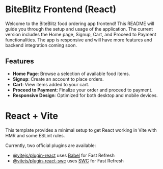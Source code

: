 # BiteBlitz Frontend (React) 

Welcome to the BiteBlitz food ordering app frontend! This README will guide you through the setup and usage of the application. The current version includes the Home page, Signup, Cart, and Proceed to Payment functionalities. The app is responsive and will have more features and backend integration coming soon.

## Features
- **Home Page**: Browse a selection of available food items.
- **Signup**: Create an account to place orders.
- **Cart**: View items added to your cart.
- **Proceed to Payment**: Finalize your order and proceed to payment.
- **Responsive Design**: Optimized for both desktop and mobile devices.

# React + Vite

This template provides a minimal setup to get React working in Vite with HMR and some ESLint rules.

Currently, two official plugins are available:

- [@vitejs/plugin-react](https://github.com/vitejs/vite-plugin-react/blob/main/packages/plugin-react/README.md) uses [Babel](https://babeljs.io/) for Fast Refresh
- [@vitejs/plugin-react-swc](https://github.com/vitejs/vite-plugin-react-swc) uses [SWC](https://swc.rs/) for Fast Refresh
